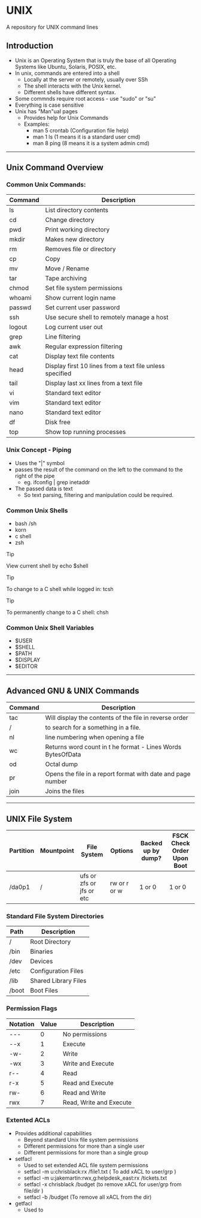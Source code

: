 # UNIX
A repository for UNIX command lines

## Introduction
- Unix is an Operating System that is truly the base of all Operating Systems like Ubuntu, Solaris, POSIX, etc.
- In unix, commands are entered into a shell
  - Locally at the server or remotely, usually over SSh
  - The shell interacts with the Unix kernel.
  - Different shells have different syntax.
- Some commnds require root access - use "sudo" or "su"
- Everything is case sensitive
- Unix has "Man"ual pages
  - Provides help for Unix Commands
  - Examples:
      - man 5 crontab (Configuration file help)
      - man 1 ls (1 means it is a standard user cmd)
      - man 8 ping (8 means it is a system admin cmd)

--------
## Unix Command Overview

### Common Unix Commands:

| Command | Description |
| ------- | ----------- |
| ls      | List directory contents |
| cd      | Change directory |
| pwd     | Print working directory |
| mkdir   | Makes new directory |
| rm      | Removes file or directory |
| cp      | Copy |
| mv      | Move / Rename |
| tar     | Tape archiving |
| chmod   | Set file system permissions |
| whoami  | Show current login name |
| passwd  | Set current user password |
| ssh     | Use secure shell to remotely manage a host |
| logout  | Log current user out |
| grep    | Line filtering |
| awk     | Regular expression filtering |
| cat     | Display text file contents  |
| head    | Display first 10 lines from a text file unless specified |
| tail    | Display last xx lines from a text file |
| vi      | Standard text editor |
| vim     | Standard text editor |
| nano    | Standard text editor |
| df      | Disk free |
| top     | Show top running processes |


### Unix Concept - Piping
- Uses the "|" symbol
- passes the result of the command on the left to the command to the right of the pipe
  - eg. ifconfig | grep inetaddr
- The passed data is text
  - So text parsing, filtering and manipulation could be required.

### Common Unix Shells
- bash /sh
- korn
- c shell
- zsh

> [!TIP]
> View current shell by echo $shell

> [!TIP]
> To change to a C shell while logged in: tcsh

> [!TIP]
> To permanently change to a C shell: chsh

### Common Unix Shell Variables
- $USER
- $SHELL
- $PATH
- $DISPLAY
- $EDITOR

--------

## Advanced GNU & UNIX Commands

| Command | Description |
| ------- | ----------- |
| tac     | Will display the contents of the file in reverse order |
| /       | to search for a something in a file. |
| nl      | line numbering when opening a file |
| wc      | Returns word count in t he format - Lines Words BytesOfData |
| od      | Octal dump |
| pr      | Opens the file in a report format with date and page number |
| join    | Joins the files |


----------

## UNIX File System

| Partition | Mountpoint | File System | Options | Backed up by dump? | FSCK Check Order Upon Boot |
| --------- | ---------- | ----------- | ------- | ------------------ | -------------------------- |
| /da0p1    | / | ufs or zfs or jfs or etc | rw or r or w | 1 or 0 | 1 or 0 |

### Standard File System Directories

| Path  | Description |
| ----  | ----------- |
| /     | Root Directory       |
| /bin  | Binaries             |
| /dev  | Devices              |
| /etc  | Configuration Files  |
| /lib  | Shared Library Files |
| /boot | Boot Files           |

### Permission Flags

| Notation | Value | Description             |
|----------|-------|-------------------------|
| ---      | 0     | No permissions          |
| --x      | 1     | Execute                 |
| -w-      | 2     | Write                   |
| -wx      | 3     | Write and Execute       |
| r--      | 4     | Read                    |
| r-x      | 5     | Read and Execute        |
| rw-      | 6     | Read and Write          |
| rwx      | 7     | Read, Write and Execute |

### Extented ACLs
- Provides additional capabilities
  - Beyond standard Unix file system permissions
  - Different permissions for more than a single user
  - Different permissions for more than a single group
- setfacl
  - Used to set extended ACL file system permissions
  - setfacl -m u:chrisblack:rx /file1.txt ( To add xACL to user/grp )
  - setfacl -m u:jakemartin:rwx,g:helpdesk_east:rx /tickets.txt
  - setfacl -x chrisblack /budget (to remove xACL for user/grp from file/dir )
  - setfacl -b /budget (To remove all xACL from the dir)
- getfacl
  - Used to 
